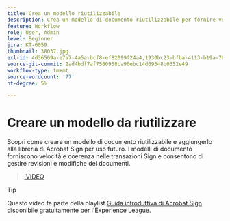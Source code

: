 ```yaml
---
title: Crea un modello riutilizzabile
description: Crea un modello di documento riutilizzabile per fornire velocità e coerenza
feature: Workflow
role: User, Admin
level: Beginner
jira: KT-6059
thumbnail: 38037.jpg
exl-id: 4d36509a-e7a7-4a5a-bcf8-ef82099f24a4,1930bc23-bfba-4113-b19a-76634667bda3
source-git-commit: 2ad4bdf7af7560958ca90ebc14d09348b0352e49
workflow-type: tm+mt
source-wordcount: '77'
ht-degree: 5%

---
```


# Creare un modello da riutilizzare

Scopri come creare un modello di documento riutilizzabile e aggiungerlo alla libreria di Acrobat Sign per uso futuro. I modelli di documento forniscono velocità e coerenza nelle transazioni Sign e consentono di gestire revisioni e modifiche dei documenti.

>[!VIDEO](https://video.tv.adobe.com/v/38037?quality=12&learn=on&hidetitle=true)

>[!TIP]
>
>Questo video fa parte della playlist [Guida introduttiva di Acrobat Sign](https://experienceleague.adobe.com/en/playlists/acrobat-sign-get-started-business-users) disponibile gratuitamente per l&#39;Experience League.
